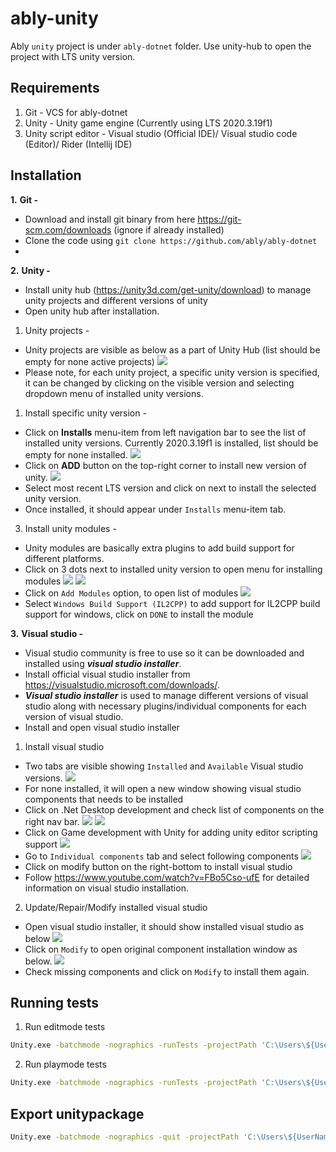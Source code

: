 # ably-unity
  Ably `unity` project is under `ably-dotnet` folder. Use unity-hub to open the project with LTS unity version.

## Requirements
1. Git - VCS for ably-dotnet
2. Unity - Unity game engine (Currently using LTS 2020.3.19f1) 
3. Unity script editor - Visual studio (Official IDE)/ Visual studio code (Editor)/ Rider (Intellij IDE)

## Installation
**1.** **Git -**
- Download and install git binary from here https://git-scm.com/downloads (ignore if already installed)
- Clone the code using `git clone https://github.com/ably/ably-dotnet`
- 
**2.** **Unity -** 
- Install unity hub (https://unity3d.com/get-unity/download) to manage unity projects and different versions of unity
- Open unity hub after installation.

1. Unity projects - 
- Unity projects are visible as below as a part of Unity Hub (list should be empty for none active projects)
![](readme_images/unity_projects.PNG)
- Please note, for each unity project, a specific unity version is specified, it can be changed by clicking on the visible version and selecting dropdown menu of installed unity versions.
  
1. Install specific unity version -   
- Click on **Installs** menu-item from left navigation bar to see the list of installed unity versions. Currently 2020.3.19f1 is installed, list should be empty for none installed.
![](readme_images/unity_versions.PNG)
- Click on **ADD** button on the top-right corner to install new version of unity.
![](readme_images/unity_add_version.PNG)
- Select most recent LTS version and click on next to install the selected unity version.
- Once installed, it should appear under `Installs` menu-item tab.

3. Install unity modules - 
- Unity modules are basically extra plugins to add build support for different platforms.
- Click on 3 dots next to installed unity version to open menu for installing modules
![](readme_images/unity_versions.PNG)
![](readme_images/unity_add_%20modules.PNG)
- Click on `Add Modules` option, to open list of modules
![](readme_images/unity_modules.PNG) 
- Select `Windows Build Support (IL2CPP)`  to add support for IL2CPP build support for windows, click on `DONE` to install the module

**3.** **Visual studio -**
- Visual studio community is free to use so it can be downloaded and installed using ***visual studio installer***.
- Install official visual studio installer from https://visualstudio.microsoft.com/downloads/.
- ***Visual studio installer*** is used to manage different versions of visual studio along with necessary plugins/individual components for each version of visual studio. 
- Install and open visual studio installer 

1. Install visual studio  
- Two tabs are visible showing `Installed` and `Available` Visual studio versions.
![](readme_images/visual_studio_installer.PNG)  
- For none installed, it will open a new window showing visual studio components that needs to be installed
- Click on .Net Desktop development and check list of components on the right nav bar.
![](readme_images/vsi_modify_1.PNG)
![](readme_images/vsi_individual_1.PNG)
- Click on Game development with Unity for adding unity editor scripting support
![](readme_images/vsi_modify_2.PNG)
- Go to `Individual components` tab and select following components
![](readme_images/vsi_individual_2.PNG)  
- Click on modify button on the right-bottom to install visual studio
- Follow https://www.youtube.com/watch?v=FBo5Cso-ufE for detailed information on visual studio installation.

2. Update/Repair/Modify installed visual studio
- Open visual studio installer, it should show installed visual studio as below
![](readme_images/visual_studio_installer.PNG)
- Click on `Modify` to open original component installation window as below.
![](readme_images/vsi_modify_1.PNG)
- Check missing components and click on `Modify` to install them again.

## Running tests

1. Run editmode tests
```bash
Unity.exe -batchmode -nographics -runTests -projectPath 'C:\Users\${UserName}\UnityProjects\ably-unity' -testResults editmode-results.xml -testPlatform editmode
```

2. Run playmode tests
```bash
Unity.exe -batchmode -nographics -runTests -projectPath 'C:\Users\${UserName}\UnityProjects\ably-unity' -testResults playmode-results.xml -testPlatform playmode
```

## Export unitypackage
```bash
Unity.exe -batchmode -nographics -quit -projectPath 'C:\Users\${UserName}\UnityProjects\ably-unity' -exportPackage 'Assets' 'ably.unitypackage'
```